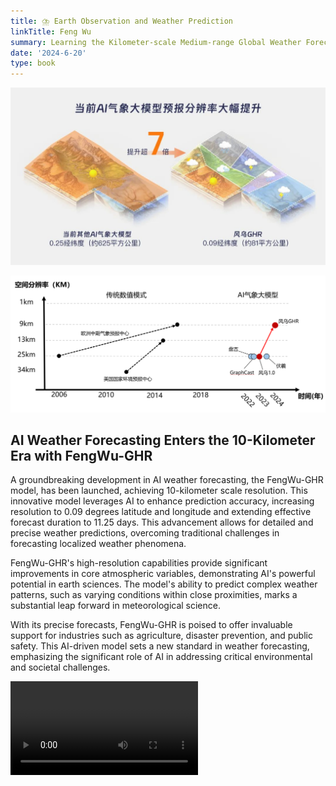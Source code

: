 ```yaml
---
title: ⛈️ Earth Observation and Weather Prediction
linkTitle: Feng Wu
summary: Learning the Kilometer-scale Medium-range Global Weather Forecasting
date: '2024-6-20'
type: book
---
```


![alt text](superreso.jpg)

<!-- ![alt text](ppp-1.png)

![alt text](AIComputing-1.png) -->
![alt text](compare.png)


## AI Weather Forecasting Enters the 10-Kilometer Era with FengWu-GHR

A groundbreaking development in AI weather forecasting, the FengWu-GHR model, has been launched, achieving 10-kilometer scale resolution. This innovative model leverages AI to enhance prediction accuracy, increasing resolution to 0.09 degrees latitude and longitude and extending effective forecast duration to 11.25 days. This advancement allows for detailed and precise weather predictions, overcoming traditional challenges in forecasting localized weather phenomena.

FengWu-GHR's high-resolution capabilities provide significant improvements in core atmospheric variables, demonstrating AI's powerful potential in earth sciences. The model's ability to predict complex weather patterns, such as varying conditions within close proximities, marks a substantial leap forward in meteorological science.

With its precise forecasts, FengWu-GHR is poised to offer invaluable support for industries such as agriculture, disaster prevention, and public safety. This AI-driven model sets a new standard in weather forecasting, emphasizing the significant role of AI in addressing critical environmental and societal challenges.

<!-- ![alt text](demo-1.gif) -->
<video controls src="demo.mp4" title="Title"></video>
<!-- {{< figure src="award.png" >}} -->

